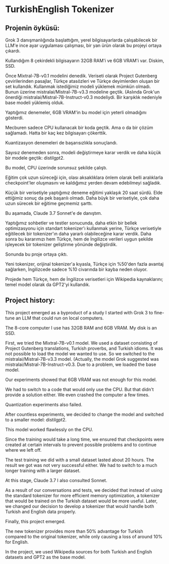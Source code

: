 # TurkishEnglish Tokenizer

## Projenin öyküsü: 

Grok 3 danışmanlığında başlattığım, yerel bilgisayarlarda çalışabilecek bir LLM'e ince ayar uygulaması çalışması, bir yan ürün olarak bu projeyi ortaya çıkardı.

Kullandığım 8 çekirdekli bilgisayarın 32GB RAM'i ve 6GB VRAM'i var. Diskim, SSD. 

Önce Mixtral-7B-v0.1 modelini denedik. Veriseti olarak Project Gutenberg çevirilerinden pasajlar, Türkçe atasözleri ve Türkçe deyimlerden oluşan bir set kullandık. Kullanmak istediğimiz modeli yüklemek mümkün olmadı. Bunun üzerine mistralai/Mistral-7B-v3.3 modeline geçtik. (Aslında Grok'un önerdiği mistralai/Mistral-7B-Instruct-v0.3 modeliydi. Bir karşıklık nedeniyle base modeli yüklemiş olduk.

Yaptığımız denemeler, 6GB VRAM'in bu model için yeterli olmadığını gösterdi.

Mecburen sadece CPU kullanacak bir koda geçtik. Ama o da bir çözüm sağlamadı. Hatta bir kaç kez bilgisayarı çökerttik.

Kuantizasyon denemeleri de başarısızlıkla sonuçlandı.

Sayısız denemeden sonra, modeli değiştirmeye karar verdik ve daha küçük bir modele geçtik: distilgpt2.

Bu model, CPU üzerinde sorunsuz şekilde çalıştı.

Eğitim çok uzun süreceği için, olası aksaklıklara önlem olarak belli aralıklarla checkpoint'ler oluşmasını ve kaldığımız yerden devam edebilmeyi sağladık.

Küçük bir verisetiyle yaptığımız deneme eğitimi yaklaşık 20 saat sürdü. Elde ettiğimiz sonuç da pek başarılı olmadı. Daha büyk bir verisetiyle, çok daha uzun sürecek bir eğitime geçmemiz şarttı.

Bu aşamada, Claude 3.7 Sonnet'e de danıştım.

Yaptığımız sohbetler ve testler sonucunda, daha etkin bir bellek optimizasyonu için standart tokenizer'ı kullanmak yerine, Türkçe verisetiyle eğitilecek bir tokenizer'ın daha yararlı olabileceğine karar verdik. Daha sonra bu kararımızı hem Türkçe, hem de İngilizce verileri uygun şekilde işleyecek bir tokenizer geliştirme yönünde değiştirdik.

Sonunda bu proje ortaya çıktı.

Yeni tokenizer, orijinal tokenizer'a kıyasla, Türkçe için %50'den fazla avantaj sağlarken, İngilizcede sadece %10 civarında bir kayba neden oluyor.

Projede hem Türkçe, hem de İngilizce verisetleri için Wikipedia kaynaklarını; temel model olarak da GPT2'yi kullandık.


## Project history:

This project emerged as a byproduct of a study I started with Grok 3 to fine-tune an LLM that could run on local computers.

The 8-core computer I use has 32GB RAM and 6GB VRAM. My disk is an SSD.

First, we tried the Mixtral-7B-v0.1 model. We used a dataset consisting of Project Gutenberg translations, Turkish proverbs, and Turkish idioms. It was not possible to load the model we wanted to use. So we switched to the mistralai/Mistral-7B-v3.3 model. (Actually, the model Grok suggested was mistralai/Mistral-7B-Instruct-v0.3. Due to a problem, we loaded the base model.

Our experiments showed that 6GB VRAM was not enough for this model.

We had to switch to a code that would only use the CPU. But that didn't provide a solution either. We even crashed the computer a few times.

Quantization experiments also failed.

After countless experiments, we decided to change the model and switched to a smaller model: distilgpt2.

This model worked flawlessly on the CPU.

Since the training would take a long time, we ensured that checkpoints were created at certain intervals to prevent possible problems and to continue where we left off.

The test training we did with a small dataset lasted about 20 hours. The result we got was not very successful either. We had to switch to a much longer training with a larger dataset.

At this stage, Claude 3.7 I also consulted Sonnet.

As a result of our conversations and tests, we decided that instead of using the standard tokenizer for more efficient memory optimization, a tokenizer that would be trained on the Turkish dataset would be more useful. Later, we changed our decision to develop a tokenizer that would handle both Turkish and English data properly.

Finally, this project emerged.

The new tokenizer provides more than 50% advantage for Turkish compared to the original tokenizer, while only causing a loss of around 10% for English.

In the project, we used Wikipedia sources for both Turkish and English datasets and GPT2 as the base model.


